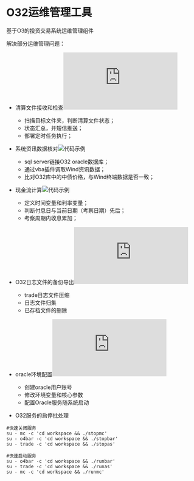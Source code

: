 # O32运维管理工具
基于O3的投资交易系统运维管理组件

解决部分运维管理问题：
- 清算文件接收和检查![检查脚本](https://github.com/QingYu2017/O32-Trade-MGR-Tools/blob/O32%E8%BF%90%E7%BB%B4%E7%AE%A1%E7%90%86%E9%85%8D%E5%A5%97%E5%B7%A5%E5%85%B7/fileCheck%20V1.1.sh)
  - 扫描目标文件夹，判断清算文件状态；
  - 状态汇总，并短信推送； 
  - 部署定时任务执行；
- 系统资讯数据核对![代码示例](https://github.com/QingYu2017/O32-Trade-MGR-Tools/blob/O32%E8%BF%90%E7%BB%B4%E7%AE%A1%E7%90%86%E9%85%8D%E5%A5%97%E5%B7%A5%E5%85%B7/checkPrice.vbs)
  - sql server链接O32 oracle数据库；
  - 通过vba插件调取Wind资讯数据；
  - 比对O32库中的中债价格，与Wind终端数据是否一致；

- 现金流计算![代码示例](https://github.com/QingYu2017/O32-Trade-MGR-Tools/blob/O32%E8%BF%90%E7%BB%B4%E7%AE%A1%E7%90%86%E9%85%8D%E5%A5%97%E5%B7%A5%E5%85%B7/cashFlow.vbs)
  - 定义时间变量和利率变量；
  - 判断付息日与当前日期（考察日期）先后；
  - 考察周期内收息累加；

- O32日志文件的备份导出![代码示例](https://github.com/QingYu2017/O32-Trade-MGR-Tools/blob/O32%E8%BF%90%E7%BB%B4%E7%AE%A1%E7%90%86%E9%85%8D%E5%A5%97%E5%B7%A5%E5%85%B7/bakProc%20V1.0.sh)
  - trade日志文件压缩
  - 日志文件归集
  - 已存档文件的删除

- oracle环境配置![代码示例](https://github.com/QingYu2017/O32-Trade-MGR-Tools/blob/O32%E8%BF%90%E7%BB%B4%E7%AE%A1%E7%90%86%E9%85%8D%E5%A5%97%E5%B7%A5%E5%85%B7/installORA%20V1.0.sh)
  - 创建oracle用户账号
  - 修改环境变量和核心参数
  - 配置Oracle服务随系统启动

- O32服务的启停批处理
```shell
#快速关闭服务
su - mc -c 'cd workspace && ./stopmc'
su - o4bar -c 'cd workspace && ./stopbar'
su - trade -c 'cd workspace && ./stopas'

#快速启动服务
su - o4bar -c 'cd workspace && ./runbar'
su - trade -c 'cd workspace && ./runas'
su - mc -c 'cd workspace && ./runmc'
```
